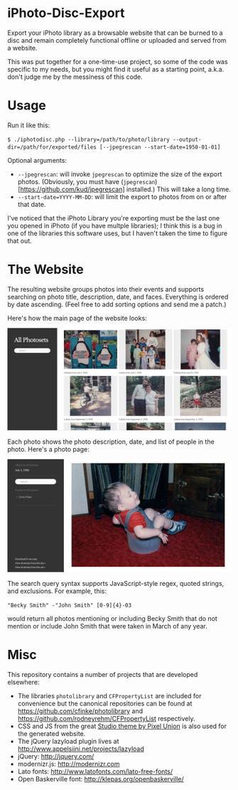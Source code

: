 iPhoto-Disc-Export
==================

Export your iPhoto library as a browsable website that can be burned to a disc and remain completely functional offline or uploaded and served from a website.

This was put together for a one-time-use project, so some of the code was specific to my needs, but you might find it useful as a starting point, a.k.a. don't judge me by the messiness of this code.

Usage
=====

Run it like this:

`$ ./iphotodisc.php --library=/path/to/photo/library --output-dir=/path/for/exported/files [--jpegrescan --start-date=1950-01-01]`

Optional arguments:

* `--jpegrescan`: will invoke `jpegrescan` to optimize the size of the export photos. (Obviously, you must have (`jpegrescan`)[https://github.com/kud/jpegrescan] installed.) This will take a long time.
* `--start-date=YYYY-MM-DD`: will limit the export to photos from on or after that date.

I've noticed that the iPhoto Library you're exporting must be the last one you opened in iPhoto (if you have multple libraries); I think this is a bug in one of the libraries this software uses, but I haven't taken the time to figure that out.

The Website
===========
The resulting website groups photos into their events and supports searching on photo title, description, date, and faces. Everything is ordered by date ascending. (Feel free to add sorting options and send me a patch.)

Here's how the main page of the website looks:

![All images laid out in a grid](screenshots/all.png)

Each photo shows the photo description, date, and list of people in the photo. Here's a photo page:

![Photo page with metadata](screenshots/photo.png)

The search query syntax supports JavaScript-style regex, quoted strings, and exclusions. For example, this:

`"Becky Smith" -"John Smith" [0-9]{4}-03`

would return all photos mentioning or including Becky Smith that do not mention or include John Smith that were taken in March of any year.

Misc
====

This repository contains a number of projects that are developed elsewhere:

* The libraries `photolibrary` and `CFPropertyList` are included for convenience but the canonical repositories can be found at https://github.com/cfinke/photolibrary and https://github.com/rodneyrehm/CFPropertyList respectively.
* CSS and JS from the great [Studio theme by Pixel Union](http://studio-theme.pixelunion.net/) is also used for the generated website.
* The jQuery lazyload plugin lives at http://www.appelsiini.net/projects/lazyload
* jQuery: http://jquery.com/
* modernizr.js: http://modernizr.com
* Lato fonts: http://www.latofonts.com/lato-free-fonts/
* Open Baskerville font: http://klepas.org/openbaskerville/
